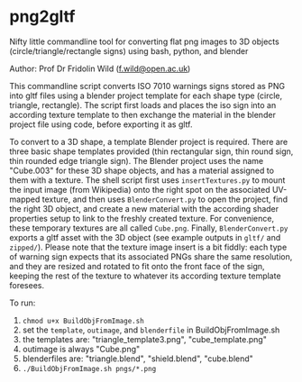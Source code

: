 # png2gltf

Nifty little commandline tool for converting flat png images to 3D objects (circle/triangle/rectangle signs) using bash, python, and blender

Author: Prof Dr Fridolin Wild (f.wild@open.ac.uk)

This commandline script converts ISO 7010 warnings signs stored as PNG into gltf files using a blender project template for each shape type (circle, triangle, rectangle). The script first loads and places the iso sign into an according texture template to then exchange the material in the blender project file using code, before exporting it as gltf.

To convert to a 3D shape, a template Blender project is required. There are three basic shape templates provided (thin rectangular sign, thin round sign, thin rounded edge triangle sign). The Blender project uses the name "Cube.003" for these 3D shape objects, and has a material assigned to them with a texture. The shell script first uses `insertTextures.py` to mount the input image (from Wikipedia) onto the right spot on the associated UV-mapped texture, and then uses `BlenderConvert.py` to open the project, find the right 3D object, and create a new material with the according shader properties setup to link to the freshly created texture. For convenience, these temporary textures are all called `Cube.png`. Finally, `BlenderConvert.py` exports a gltf asset with the 3D object (see example outputs in `gltf/` and `zipped/`). Please note that the texture image insert is a bit fiddly: each type of warning sign expects that its associated PNGs share the same resolution, and they are resized and rotated to fit onto the front face of the sign, keeping the rest of the texture to whatever its according texture template foresees.

To run:

1. `chmod u+x BuildObjFromImage.sh`
2. set the `template`, `outimage`, and `blenderfile` in BuildObjFromImage.sh
3. the templates are: "triangle_template3.png", "cube_template.png"
4. outimage is always "Cube.png"
5. blenderfiles are: "triangle.blend", "shield.blend", "cube.blend"
2. `./BuildObjFromImage.sh pngs/*.png` 
